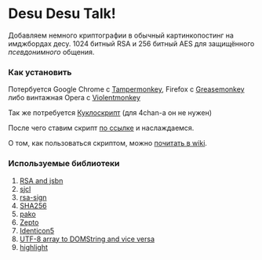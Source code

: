 # Desu Desu Talk!
Добавляем немного криптографии в обычный картинкопостинг на имджбордах десу. 1024 битный RSA и 256 битный AES для защищённого *псевдонимного* общения.

### Как установить
Потербуется Google Chrome с [Tampermonkey](https://chrome.google.com/webstore/detail/tampermonkey/dhdgffkkebhmkfjojejmpbldmpobfkfo), Firefox с [Greasemonkey](https://addons.mozilla.org/firefox/addon/greasemonkey/) либо винтажная Opera c [Violentmonkey](https://addons.opera.com/ru/extensions/details/violent-monkey/)

Так же потребуется [Куклоскрипт](https://github.com/SthephanShinkufag/Dollchan-Extension-Tools) (для 4chan-а он не нужен)

После чего ставим скрипт [по ссылке](https://github.com/desudesutalk/desudesutalk/raw/master/ddt.user.js) и наслаждаемся.

О том, как пользоваться скриптом, можно [почитать в wiki](https://github.com/desudesutalk/desudesutalk/wiki/%D0%9A%D0%B0%D0%BA-%D0%BF%D0%BE%D0%BB%D1%8C%D0%B7%D0%BE%D0%B2%D0%B0%D1%82%D1%8C%D1%81%D1%8F).

### Используемые библиотеки
1. [RSA and jsbn](http://www-cs-students.stanford.edu/~tjw/jsbn/)
2. [sjcl](http://bitwiseshiftleft.github.io/sjcl/)
3. [rsa-sign](http://kjur.github.io/jsrsasign/)
4. [SHA256](https://github.com/oftn/common)
5. [pako](https://github.com/nodeca/pako)
6. [Zepto](http://zeptojs.com/)
7. [Identicon5](https://github.com/FrancisShanahan/Identicon5)
8. [UTF-8 array to DOMString and vice versa](https://developer.mozilla.org/en-US/docs/Web/JavaScript/Base64_encoding_and_decoding#Appendix.3A_Decode_a_Base64_string_to_Uint8Array_or_ArrayBuffer)
9. [highlight](https://github.com/isagalaev/highlight.js)
